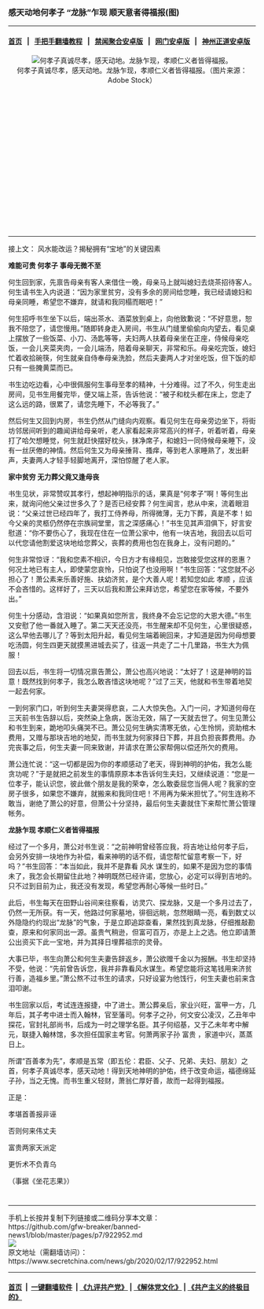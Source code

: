 ### 感天动地何孝子 “龙脉”乍现 顺天意者得福报(图)
------------------------

#### [首页](https://github.com/gfw-breaker/banned-news1/blob/master/README.md) &nbsp;&nbsp;|&nbsp;&nbsp; [手把手翻墙教程](https://github.com/gfw-breaker/guides/wiki) &nbsp;&nbsp;|&nbsp;&nbsp; [禁闻聚合安卓版](https://github.com/gfw-breaker/bn-android) &nbsp;&nbsp;|&nbsp;&nbsp; [网门安卓版](https://github.com/oGate2/oGate) &nbsp;&nbsp;|&nbsp;&nbsp; [神州正道安卓版](https://github.com/SzzdOgate/update) 



<div class="article_right" style="fone-color:#000">
 <p style="text-align:center">
  <img alt="何孝子真诚尽孝，感天动地。龙脉乍现，孝顺仁义者皆得福报。" src="https://img3.secretchina.com/pic/2020/2-14/p2627132a142652330-ss.jpg"/>
  <br>
   何孝子真诚尽孝，感天动地。龙脉乍现，孝顺仁义者皆得福报。（图片来源：Adobe Stock）
   <span id="hideid" name="hideid" style="color:red;display:none;">
    <span href="https://www.secretchina.com">
    </span>
   </span>
  </br>
 </p>
 <div id="txt-mid1-t21-2017">
  <ins class="adsbygoogle" data-ad-client="ca-pub-1276641434651360" data-ad-slot="2451032099" style="display:inline-block;width:336px;height:280px">
  </ins>
  

---


  </div>
 </div>
 <p>
  接上文：
  <span href="https://www.secretchina.com/news/b5/2020/02/16/922951.html">
   风水能改运？揭秘拥有“宝地”的关键因素
  </span>
  <span id="hideid" name="hideid" style="color:red;display:none;">
   <span href="https://www.secretchina.com">
   </span>
  </span>
 </p>
 <p>
  <strong>
   难能可贵
   <span href="https://www.secretchina.com/news/gb/tag/何孝子" target="_blank">
    何孝子
   </span>
   事母无微不至
  </strong>
 </p>
 <p>
  何生回到家，先禀告母亲有客人来借住一晚，母亲马上就叫媳妇去烧茶招待客人。何生请书生入内说道：“因为家里贫穷，没有多余的房间给您睡，我已经请媳妇和母亲同睡，希望您不嫌弃，就请和我同榻而眠吧！”
 </p>
 <p>
  何生招呼书生坐下以后，端出茶水、酒菜放到桌上，向他致歉说：“不好意思，恕我不陪您了，请您慢用。”随即转身走入房间，书生从门缝里偷偷向内望去，看见桌上摆放了一些饭菜、小刀、汤匙等等，夫妇两人扶着母亲坐在正座，侍候母亲吃饭，一会儿夹菜夹肉，一会儿端汤，陪着母亲聊天，非常和乐。母亲吃完饭，媳妇忙着收拾碗筷，何生就亲自侍奉母亲洗脸，然后夫妻两人才对坐吃饭，但下饭的却只有一些腌黄菜而已。
 </p>
 <p>
  书生边吃边看，心中很佩服何生事母至孝的精神，十分难得。过了不久，何生走出房间，见书生用餐完毕，便又端上茶，告诉他说：“被子和枕头都在床上，您走了这么远的路，很累了，请您先睡下，不必等我了。”
 </p>
 <p>
  然后何生又回到内房，书生仍然从门缝向内观察。看见何生在母亲旁边坐下，将街坊邻居间听到的趣闻讲给母亲听，老人家看起来非常高兴的样子，听着听着，母亲打了哈欠想睡觉，何生就赶快摆好枕头，抹净席子，和媳妇一同侍候母亲睡下，没有一丝厌倦的神情。然后何生又为母亲捶背、搔痒，等到老人家睡熟了，发出鼾声，夫妻两人才轻手轻脚地离开，深怕惊醒了老人家。
 </p>
 <p>
  <strong>
   家中贫穷 无力葬父竟又逢母丧
  </strong>
 </p>
 <p>
  书生见状，非常赞叹其孝行，想起神明指示的话，果真是“何孝子”啊！等何生出来，就询问他父亲过世多久了？是否已经安葬？何生闻言，悲从中来，流着眼泪说：“父亲过世已经四年了，我打工侍养母，所得微薄，无力下葬，真是不孝！如今父亲的灵柩仍然停在宗族祠堂里，言之深感痛心！”书生见其声泪俱下，好言安慰道：“你不要伤心了，我现在住在一位萧公家中，他有一块吉地，我回去以后可以代您请他割爱这块地给您葬父，丧葬的费用也包在我身上，没有问题的。”
 </p>
 <p>
  何生非常惊讶：“我和您素不相识，今日方才有缘相见，岂敢接受您这样的恩惠？何况土地已有主人，即使蒙您哀怜，只怕说了也没用啊！”书生回答：“这您就不必担心了！萧公素来乐善好施、扶幼济贫，是个大善人呢！若知您如此
  <span href="https://www.secretchina.com/news/gb/tag/孝顺" target="_blank">
   孝顺
  </span>
  ，应该不会吝惜的。这样好了，三天以后我和萧公来拜访您，希望您在家等候，不要外出。”
 </p>
 <p>
  何生十分感动，含泪说：“如果真如您所言，我终身不会忘记您的大恩大德。”书生又安慰了他一番就入睡了。第二天天还没亮，书生醒来却不见何生，心里很疑惑，这么早他去哪儿了？等到太阳升起，看见何生端着碗回来，才知道是因为何母想要吃汤圆，何生四更天就摸黑进城去买了，往返一共走了二十几里路，书生大为佩服！
 </p>
 <p>
  回去以后，书生将一切情况禀告萧公，萧公也高兴地说：“太好了！这是神明的旨意！既然找到何孝子，我怎么敢吝惜这块地呢？”过了三天，他就和书生带着地契一起去何家。
 </p>
 <p>
  一到何家门口，听到何生夫妻哭得悲哀，二人大惊失色。入门一问，才知道何母在三天前书生告辞以后，突然染上急病，医治无效，隔了一天就去世了。何生见萧公和书生到来，跪地叩头痛哭不已。萧公见何生确实清寒无依，心生怜悯，资助棺木费用，又赠与那块吉地的地契，而书生就为何家择日下葬，并且负担丧葬费用。办完丧事之后，何生夫妻一同来致谢，并请求在萧公家帮佣以偿还所欠的费用。
 </p>
 <p>
  萧公连忙说：“这一切都是因为你的孝顺感动了老天，得到神明的护佑，我怎么能贪功呢？”于是就把之前发生的事情原原本本告诉何生夫妇，又继续说道：“您是一位孝子，能认识您，彼此做个朋友是我的荣幸，怎么敢委屈您当佣人呢？我家的空房子很多，如果您不嫌弃，就搬来和我同住吧！不用再为柴米担忧了。”何生连称不敢当，谢绝了萧公的好意，但萧公十分坚持，最后何生夫妻就住下来帮忙萧公管理帐务。
 </p>
 <center>
  <div style="max-width: 632px;height:180px; display: none; text-align: center; margin: 0 auto; overflow: hidden;overflow-x: hidden;">
   <div id="taboola-midarticle-thumbnails" style="max-width: 632px;height:180px;overflow: hidden;overflow-x: hidden;">
   </div>
  </div>
  <div>
   <ins class="adsbygoogle" data-ad-client="ca-pub-1276641434651360" data-ad-format="fluid" data-ad-layout="in-article" data-ad-slot="5164544770" style="display:block; text-align:center;">
   </ins>
  </div>
 </center>
 <p>
  <strong>
   龙脉乍现 孝顺仁义者皆得福报
  </strong>
 </p>
 <p>
  经过了一个多月，萧公对书生说：“之前神明曾经答应我，将吉地让给何孝子后，会另外安排一块地作为补偿，看来神明的话不假，请您帮忙留意考察一下，好吗？”书生回答：“本当如此，我并不是靠看
  <span href="https://www.secretchina.com/news/gb/tag/风水" target="_blank">
   风水
  </span>
  谋生的，如果不是因为您的事情未了，我怎会长期留住此地？神明既然已经许诺，您放心，必定可以得到吉地的。只不过到目前为止，我还没有发现，希望您再耐心等候一些时日。”
 </p>
 <p>
  此后，书生每天在田野山谷间来往察看，访灵穴、探龙脉，又是一个多月过去了，仍然一无所获。有一天，他路过何家墓地，徘徊远眺，忽然眼睛一亮，看到数丈以外隐隐约约现出“龙脉”的气象，于是立即追踪查看，果然找到真龙脉，仔细推敲勘查，原来和何家同出一源。虽贵气稍逊，但富可百万，亦是上上之选。他立即请萧公出资买下此一宝地，并为其择日埋葬祖宗的灵骨。
 </p>
 <p>
  大事已毕，书生向萧公和何生夫妻告辞返乡，萧公欲赠千金以为报酬。书生却坚持不受，他说：“先前曾告诉您，我并非靠看风水谋生。希望您能将这笔钱用来济贫行善，造福乡里。”萧公熬不过书生的请求，只好设宴为他饯行，何生夫妻也前来含泪叩谢。
 </p>
 <center>
  <ins class="adsbygoogle" data-ad-client="ca-pub-1276641434651360" data-ad-format="fluid" data-ad-layout="in-article" data-ad-slot="3646767294" style="display:block; text-align:center;">
  </ins>
 </center>
 <p>
  书生回家以后，考试连连报捷，中了进士。萧公葬亲后，家业兴旺，富甲一方，几年后，其子考中进士而入翰林，官至藩司。何孝子之孙，何文安公凌汉，乙丑年中探花，官封礼部尚书，后成为一时之理学名臣。其子何绍基，又于乙未年考中解元，联捷入翰林馆，多次担任国家主考官。何萧两家子孙
  <span href="https://www.secretchina.com/news/gb/tag/富贵" target="_blank">
   富贵
  </span>
  ，家道中兴，蒸蒸日上。
 </p>
 <p>
  所谓“百善孝为先”，孝顺是五常（即五伦：君臣、父子、兄弟、夫妇、朋友）之首，何孝子真诚尽孝，感天动地！得到天地神明的护佑，终于改变命运，福德绵延子孙，当之无愧。而书生重义轻财，萧翁仁厚好善，故而一起得到福报。
 </p>
 <p>
  正是：
 </p>
 <p>
  孝堪首善报非诬
 </p>
 <p>
  否则何来伟丈夫
 </p>
 <p>
  富贵两家天派定
 </p>
 <p>
  更忻术不负青乌
 </p>
 <p>
  （事据《坐花志果》）
  <center>
   <div>
    <div id="txt-mid2-t22-2017" style="display: block;  max-height: 351px;  overflow: hidden;">
     <div id="SC-21xxx">
     </div>
     <ins class="adsbygoogle" data-ad-client="ca-pub-1276641434651360" data-ad-format="auto" data-ad-slot="4301710469" data-full-width-responsive="true" style="display:block">
     </ins>
    </div>
   </div>
  </center>
  <div style="padding-top:12px;">
  </div>
 </p>
</div>

<hr/>
手机上长按并复制下列链接或二维码分享本文章：<br/>
https://github.com/gfw-breaker/banned-news1/blob/master/pages/p7/922952.md <br/>
<a href='https://github.com/gfw-breaker/banned-news1/blob/master/pages/p7/922952.md'><img src='https://github.com/gfw-breaker/banned-news1/blob/master/pages/p7/922952.md.png'/></a> <br/>
原文地址（需翻墙访问）：https://www.secretchina.com/news/gb/2020/02/17/922952.html


------------------------
#### [首页](https://github.com/gfw-breaker/banned-news1/blob/master/README.md) &nbsp;|&nbsp; [一键翻墙软件](https://github.com/gfw-breaker/nogfw/blob/master/README.md) &nbsp;| [《九评共产党》](https://github.com/gfw-breaker/9ping.md/blob/master/README.md#九评之一评共产党是什么) | [《解体党文化》](https://github.com/gfw-breaker/jtdwh.md/blob/master/README.md) | [《共产主义的终极目的》](https://github.com/gfw-breaker/gczydzjmd.md/blob/master/README.md)


<img src='http://gfw-breaker.win/banned-news/pages/p7/922952.md' width='0px' height='0px'/>